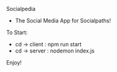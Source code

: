 Socialpedia 
- The Social Media App for Socialpaths!

To Start:
- cd -> client : npm run start
- cd -> server : nodemon index.js

Enjoy!